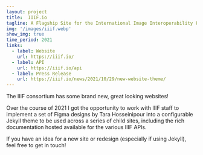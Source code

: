 ```yaml
---
layout: project
title:  IIIF.io
tagline: A Flagship Site for the International Image Interoperability Framework
img: '/images/iiif.webp'
show_img: true
time_period: 2021
links: 
  - label: Website
    url: https://iiif.io/
  - label: API
    url: https://iiif.io/api
  - label: Press Release
    url: https://iiif.io/news/2021/10/29/new-website-theme/
---
```


The IIIF consortium has some brand new, great looking websites!

Over the course of 2021 I got the opportunity to work with IIIF staff to implement a set of Figma designs by Tara Hosseinipour into a configurable Jekyll theme to be used across a series of child sites, including the rich documentation hosted available for the various IIIF APIs.


If you have an idea for a new site or redesign (especially if using Jekyll), feel free to get in touch!
